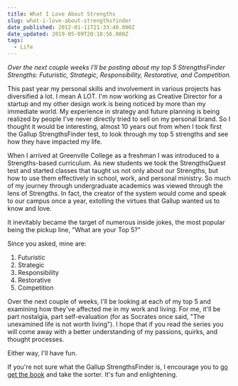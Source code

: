 ```yaml
---
title: What I Love About Strengths
slug: what-i-love-about-strengthsfinder
date_published: 2012-01-11T21:33:40.000Z
date_updated: 2019-05-09T20:18:56.000Z
tags:
  - Life
---
```


*Over the next couple weeks I'll be posting about my top 5 StrengthsFinder Strengths: Futuristic, Strategic, Responsibility, Restorative, and Competition.*

This past year my personal skills and involvement in various projects has diversified a lot. I mean A LOT. I'm now working as Creative Director for a startup and my other design work is being noticed by more than my immediate world. My experience in strategy and future planning is being realized by people I've never directly tried to sell on my personal brand. So I thought it would be interesting, almost 10 years out from when I took first the Gallup StrengthsFinder test, to look through my top 5 strengths and see how they have impacted my life.

When I arrived at Greenville College as a freshman I was introduced to a Strengths-based curriculum. As new students we took the StrengthsQuest test and started classes that taught us not only about our Strengths, but how to use them effectively in school, work, and personal ministry. So much of my journey through undergraduate academics was viewed through the lens of Strengths. In fact, the creator of the system would come and speak to our campus once a year, extolling the virtues that Gallup wanted us to know and love.

It inevitably became the target of numerous inside jokes, the most popular being the pickup line, "What are your Top 5?"

Since you asked, mine are:

1. Futuristic
2. Strategic
3. Responsibility
4. Restorative
5. Competition

Over the next couple of weeks, I'll be looking at each of my top 5 and examining how they've affected me in my work and living. For me, it'll be part nostalgia, part self-evaluation (for as Socrates once said, "The unexamined life is not worth living"). I hope that if you read the series you will come away with a better understanding of my passions, quirks, and thought processes.

Either way, I'll have fun.

If you're not sure what the Gallup StrengthsFinder is, I encourage you to [go get the book](http://www.amazon.com/StrengthsFinder-2-0-Tom-Rath/dp/159562015X/ref=sr_1_1?s=books&amp;ie=UTF8&amp;qid=1326339059&amp;sr=1-1) and take the sorter. It's fun and enlightening.
